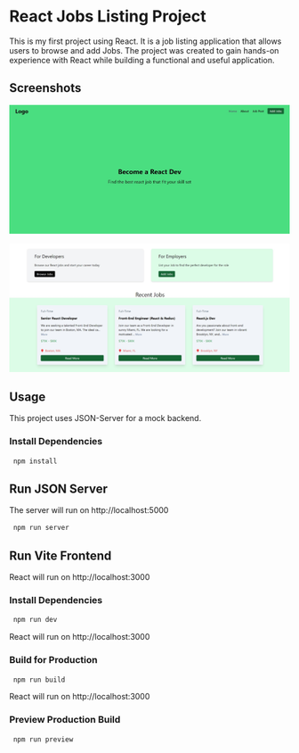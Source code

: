 
# React Jobs Listing Project

This is my first project using React. It is a job listing application that allows users to browse and add Jobs. The project was created to gain hands-on experience with React while building a functional and useful application.


## Screenshots

![Job Posting Home Page](https://github.com/seetonic/React-Job-Poster/blob/ee2098b9e0c1c15d2da5a33edad361070083e7de/public/Screen-1.jpg)

![Job Posting Home Page](https://github.com/seetonic/React-Job-Poster/blob/ee2098b9e0c1c15d2da5a33edad361070083e7de/public/Screen-2.jpg)

## Usage

This project uses JSON-Server for a mock backend.

### Install Dependencies

```bash
 npm install
```

## Run JSON Server

The server will run on http://localhost:5000

```bash
 npm run server
```

## Run Vite Frontend

React will run on http://localhost:3000

### Install Dependencies

```bash
 npm run dev
```

React will run on http://localhost:3000

### Build for Production

```bash
 npm run build
```
React will run on http://localhost:3000


### Preview Production Build

```bash
 npm run preview
```
